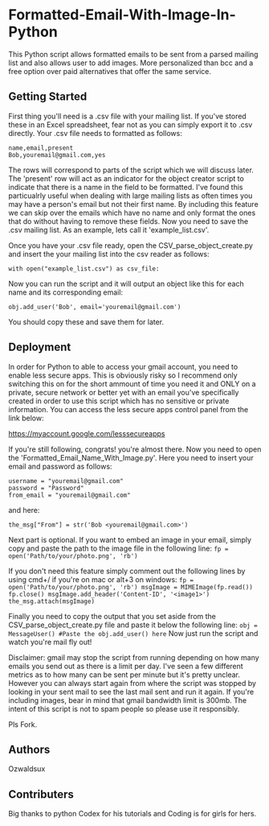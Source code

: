 # Formatted-Email-With-Image-In-Python

This Python script allows formatted emails to be sent from a parsed mailing list and also allows user to add images. More personalized than bcc and a free option over paid alternatives that offer the same service.


## Getting Started


First thing you'll need is a .csv file with your mailing list. If you've stored these in an Excel spreadsheet, fear not as you can simply export it to .csv directly. Your .csv file needs to formatted as follows:
```
name,email,present
Bob,youremail@gmail.com,yes

```
The rows will correspond to parts of the script which we will discuss later. The 'present' row will act as an indicator for the object creator script to indicate that there is a name in the field to be formatted. I've found this particualrly useful when dealing with large mailing lists as often times you may have a person's email but not their first name. By including this feature we can skip over the emails which have no name and only format the ones that do without having to remove these fields. 
Now you need to save the .csv mailing list. As an example, lets call it 'example_list.csv'.


Once you have your .csv file ready, open the CSV_parse_object_create.py and insert the your mailing list into the csv reader as follows:
```
with open("example_list.csv") as csv_file:
```
Now you can run the script and it will output an object like this for each name and its corresponding email:

```
obj.add_user('Bob', email='youremail@gmail.com')
```
You should copy these and save them for later. 

## Deployment


In order for Python to able to access your gmail account, you need to enable less secure apps. This is obviously risky so I recommend only switching this on for the short ammount of time you need it and ONLY on a private, secure network or better yet with an email you've specifically created in order to use this script which has no sensitive or private information. You can access the less secure apps control panel from the link below:

https://myaccount.google.com/lesssecureapps

If you're still following, congrats! you're almost there. Now you need to open the 'Formatted_Email_Name_With_Image.py'. Here you need to insert your email and password as follows:

```
username = "youremail@gmail.com"
password = "Password"
from_email = "youremail@gmail.com"
```
and here:

``
the_msg["From"] = str('Bob <youremail@gmail.com>')
``

Next part is optional. If you want to embed an image in your email, simply copy and paste the path to the image file in the following line:
``
fp = open('Path/to/your/photo.png', 'rb')
``

If you don't need this feature simply comment out the following lines by using cmd+/ if you're on mac or alt+3 on windows:
``
                    fp = open('Path/to/your/photo.png', 'rb')
                    msgImage = MIMEImage(fp.read())
                    fp.close()
                    msgImage.add_header('Content-ID', '<image1>')
                    the_msg.attach(msgImage)
``

Finally you need to copy the output that you set aside from the CSV_parse_object_create.py file and paste it below the following line:
``
obj = MessageUser()
#Paste the obj.add_user() here
``
Now just run the script and watch you're mail fly out!

Disclaimer: gmail may stop the script from running depending on how many emails you send out as there is a limit per day. I've seen a few different metrics as to how many can be sent per minute but it's pretty unclear. However you can always start again from where the script was stopped by looking in your sent mail to see the last mail sent and run it again. If you're including images, bear in mind that gmail bandwidth limit is 300mb. The intent of this script is not to spam people so please use it responsibly.

Pls Fork.

## Authors
Ozwaldsux 

## Contributers
Big thanks to python Codex for his tutorials and Coding is for girls for hers.
